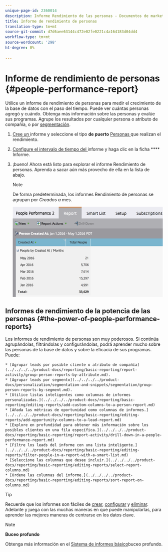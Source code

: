 ```yaml
---
unique-page-id: 2360014
description: Informe Rendimiento de las personas - Documentos de marketing - Documentación del producto
title: Informe de rendimiento de personas
translation-type: tm+mt
source-git-commit: d7d6aee63144c472e02fe0221c4a164183d04dd4
workflow-type: tm+mt
source-wordcount: '298'
ht-degree: 0%

---
```



# Informe de rendimiento de personas {#people-performance-report}

Utilice un informe de rendimiento de personas para medir el crecimiento de la base de datos con el paso del tiempo. Puede ver cuántas personas agregó y cuándo. Obtenga más información sobre las personas y evalúe sus programas. Agrupe los resultados por cualquier persona o atributo de compañía, o por [segmentación](../../../../product-docs/personalization/segmentation-and-snippets/segmentation/create-a-segmentation.md).

1. [Cree un ](../../../../product-docs/reporting/basic-reporting/creating-reports/create-a-report-in-a-program.md) informe y seleccione el tipo **de puerto** [Personas ](report-type-overview.md)que realizan el rendimiento.
1. [Configure el intervalo de tiempo del ](../../../../product-docs/reporting/basic-reporting/editing-reports/change-a-report-time-frame.md) informe y haga clic en la ficha  **** Informe.
1. ¡bueno! Ahora está listo para explorar el informe Rendimiento de personas. Aprenda a sacar aún más provecho de ella en la lista de abajo.

   >[!NOTE]
   >
   >De forma predeterminada, los informes Rendimiento de personas se agrupan por *Creados a* mes.

   ![](assets/one.png)

## Informes de rendimiento de la potencia de las personas {#the-power-of-people-performance-reports}

Los informes de rendimiento de personas son muy poderosos. Si continúa agrupándolas, filtrándolas y configurándolas, podrá aprender mucho sobre las personas de la base de datos y sobre la eficacia de sus programas.
Puede:

    * [Agrupar leads por posible cliente o atributo de compañía](../../../../product-docs/reporting/basic-reporting/report-activity/group-person-reports-by-attribute.md).
    * [Agrupar leads por segmento](../../../../product-docs/personalization/segmentation-and-snippets/segmentation/group-person-reports-by-segment.md).
    * [Utilice listas inteligentes como columnas de informes personalizadas.](../../../../product-docs/reporting/basic-reporting/editing-reports/add-custom-columns-to-a-person-report.md)
    * [Añada las métricas de oportunidad como columnas de informes.](../../../../product-docs/reporting/basic-reporting/editing-reports/add-opportunity-columns-to-a-lead-report.md)
    * [Explore en profundidad para obtener más información sobre los posibles clientes en una fila específica.](../../../../product-docs/reporting/basic-reporting/report-activity/drill-down-in-a-people-performance-report.md)
    * [Filtre los leads del informe con una lista inteligente.](../../../../product-docs/reporting/basic-reporting/editing-reports/filter-people-in-a-report-with-a-smart-list.md)
    * [Seleccione las columnas que desee incluir.](../../../../product-docs/reporting/basic-reporting/editing-reports/select-report-columns.md)
    * [Ordene las columnas del informe.](../../../../product-docs/reporting/basic-reporting/editing-reports/sort-report-on-columns.md)

>[!TIP]
>
>Recuerde que los informes son fáciles de [crear](../../../../product-docs/reporting/basic-reporting/creating-reports/create-a-report-in-a-program.md), [configurar](http://docs.marketo.com/display/docs/basic+reporting) y [eliminar](../../../../product-docs/reporting/basic-reporting/report-activity/delete-a-report.md). Adelante y juega con las muchas maneras en que puede manipularlas, para aprender las mejores maneras de centrarse en los datos clave.

>[!NOTE]
>
>**Buceo profundo**
>
>
>Obtenga más información en el [Sistema de informes básico](http://docs.marketo.com/display/docs/basic+reporting)buceo profundo.

